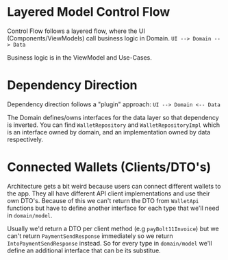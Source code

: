 # Layered Model Control Flow

Control Flow follows a layered flow, where the UI (Components/ViewModels) call business logic in Domain.
`UI --> Domain --> Data`

Business logic is in the ViewModel and Use-Cases.

# Dependency Direction

Dependency direction follows a "plugin" approach:
`UI --> Domain <-- Data`

The Domain defines/owns interfaces for the data layer so that dependency is inverted. You can
find `WalletRepository` and `WalletRepositoryImpl` which is an interface owned by domain, and
an implementation owned by data respectively.

# Connected Wallets (Clients/DTO's)

Architecture gets a bit weird because users can connect different wallets to the app. They all have
different API client implementations and use their own DTO's. Because of this we can't return the DTO
from  `WalletApi` functions but have to define another interface for each type that we'll need in `domain/model`.

Usually we'd return a DTO per client method (e.g `payBolt11Invoice`) but we can't return `PaymentSendResponse`
immediately so we return `IntoPaymentSendResponse` instead. So for every type in `domain/model` we'll define an
additional interface that can be its substitue.
